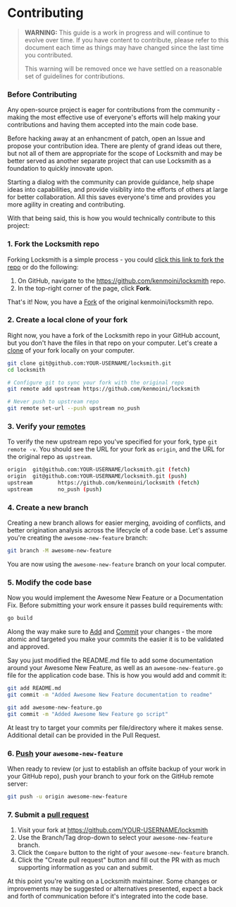 # Contributing

> **WARNING:** This guide is a work in progress and will continue to evolve over
> time. If you have content to contribute, please refer to this document
> each time as things may have changed since the last time you contributed.
>
> This warning will be removed once we have settled on a reasonable set of
> guidelines for contributions.

### Before Contributing

Any open-source project is eager for contributions from the community - making the most effective use of everyone's efforts will help making your contributions and having them accepted into the main code base.

Before hacking away at an enhancment of patch, open an Issue and propose your contribution idea.  There are plenty of grand ideas out there, but not all of them are appropriate for the scope of Locksmith and may be better served as another separate project that can use Locksmith as a foundation to quickly innovate upon.

Starting a dialog with the community can provide guidance, help shape ideas into capabilities, and provide visiblity into the efforts of others at large for better collaboration.  All this saves everyone's time and provides you more agility in creating and contributing.

With that being said, this is how you would technically contribute to this project:

### 1. Fork the Locksmith repo

Forking Locksmith is a simple process - you could [click this link to fork the repo](https://github.com/kenmoini/locksmith/fork) or do the following:

1. On GitHub, navigate to the https://github.com/kenmoini/locksmith repo.
2. In the top-right corner of the page, click **Fork**.

That's it! Now, you have a [Fork][git-fork] of the original kenmoini/locksmith repo.

### 2. Create a local clone of your fork

Right now, you have a fork of the Locksmith repo in your GitHub account, but you don't have the files in that repo on your computer. Let's create a [clone][git-clone] of your fork locally on your computer.

```sh
git clone git@github.com:YOUR-USERNAME/locksmith.git
cd locksmith

# Configure git to sync your fork with the original repo
git remote add upstream https://github.com/kenmoini/locksmith

# Never push to upstream repo
git remote set-url --push upstream no_push
```

### 3. Verify your [remotes][git-remotes]

To verify the new upstream repo you've specified for your fork, type `git remote -v`. You should see the URL for your fork as `origin`, and the URL for the original repo as `upstream`.

```sh
origin  git@github.com:YOUR-USERNAME/locksmith.git (fetch)
origin  git@github.com:YOUR-USERNAME/locksmith.git (push)
upstream        https://github.com/kenmoini/locksmith (fetch)
upstream        no_push (push)
```

### 4. Create a new branch

Creating a new branch allows for easier merging, avoiding of conflicts, and better origination analysis across the lifecycle of a code base.  Let's assume you're creating the `awesome-new-feature` branch:

```sh
git branch -M awesome-new-feature
```

You are now using the `awesome-new-feature` branch on your local computer.

### 5. Modify the code base

Now you would implement the Awesome New Feature or a Documentation Fix.  Before submitting your work ensure it passes build requirements with:

```sh
go build
```

Along the way make sure to [Add][git-add] and [Commit][git-commit] your changes - the more atomic and targeted you make your commits the easier it is to be validated and approved.

Say you just modified the README.md file to add some documentation around your Awesome New Feature, as well as an `awesome-new-feature.go` file for the application code base.  This is how you would add and commit it:

```sh
git add README.md
git commit -m "Added Awesome New Feature documentation to readme"

git add awesome-new-feature.go
git commit -m "Added Awesome New Feature go script"
```

At least try to target your commits per file/directory where it makes sense.  Additional detail can be provided in the Pull Request.

### 6. [Push][git-push] your `awesome-new-feature`

When ready to review (or just to establish an offsite backup of your work in your GitHub repo), push your branch to your fork on the GitHub remote server:

```sh
git push -u origin awesome-new-feature
```

### 7. Submit a [pull request][pr]

1. Visit your fork at https://github.com/YOUR-USERNAME/locksmith
2. Use the Branch/Tag drop-down to select your `awesome-new-feature` branch.
3. Click the `Compare` button to the right of your `awesome-new-feature` branch.
4. Click the "Create pull request" button and fill out the PR with as much supporting information as you can and submit.

At this point you're waiting on a Locksmith maintainer.  Some changes or improvements may be suggested or alternatives presented, expect a back and forth of communication before it's integrated into the code base.

[git-fork]: https://help.github.com/articles/fork-a-repo/
[git-clone]: https://git-scm.com/docs/git-clone
[git-remotes]: https://git-scm.com/book/en/v2/Git-Basics-Working-with-Remotes
[git-branch]: https://git-scm.com/docs/git-branch
[git-commit]: https://git-scm.com/docs/git-commit
[git-push]: https://git-scm.com/docs/git-push
[git-add]: https://git-scm.com/docs/git-add
[pr]: https://github.com/kenmoini/locksmith/compare/